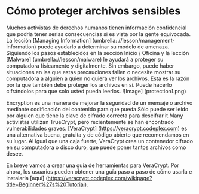 [Title]: # (Cómo proteger los archivos confideciales)
[Difficulty]: # (Avanzado)
[Order]: # (0)

# Cómo proteger archivos sensibles

Muchos activistas de derechos humanos tienen información confidencial que podría tener serias consecuencias si es vista por la gente equivocada. La lección [Managing Information] (umbrella: //lesson/management-information) puede ayudarlo a determinar su modelo de amenaza. Siguiendo los pasos establecidos en la sección Inicio / Oficina y la lección [Malware] (umbrella://lesson/malware) le ayudará a proteger su computadora físicamente y digitalmente. Sin embargo, puede haber situaciones en las que estas precauciones fallen o necesite mostrar su computadora a alguien a quien no quiera ver los archivos. Esta es la razón por la que también debe proteger los archivos en sí. Puede hacerlo cifrándolos para que solo usted pueda leerlos. 
![Image] (protection1.png) 

Encryption es una manera de mejorar la seguridad de un mensaje o archivo mediante codificación del contenido para que pueda Sólo puede ser leído por alguien que tiene la clave de cifrado correcta para descifrar it.Many activistas utilizan TrueCrypt, pero recientemente se han encontrado vulnerabilidades graves. [VeraCrypt] (https://veracrypt.codeplex.com) es una alternativa buena, gratuita y de código abierto que recomendamos en su lugar. Al igual que una caja fuerte, VeraCrypt crea un contenedor cifrado en su computadora o disco duro, que puede poner tantos archivos como desee. 

En breve vamos a crear una guía de herramientas para VeraCrypt. Por ahora, los usuarios pueden obtener una guía paso a paso de cómo usarla e instalarla [aquí] (https://veracrypt.codeplex.com/wikipage?title=Beginner%27s%20Tutorial).